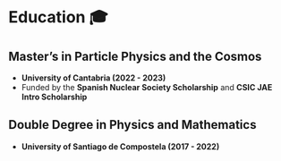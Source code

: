 # Education 🎓  

## Master’s in Particle Physics and the Cosmos  
- **University of Cantabria (2022 - 2023)**  
- Funded by the **Spanish Nuclear Society Scholarship** and **CSIC JAE Intro Scholarship**  

## Double Degree in Physics and Mathematics  
- **University of Santiago de Compostela (2017 - 2022)**
